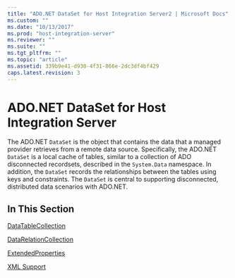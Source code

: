 ```yaml
---
title: "ADO.NET DataSet for Host Integration Server2 | Microsoft Docs"
ms.custom: ""
ms.date: "10/13/2017"
ms.prod: "host-integration-server"
ms.reviewer: ""
ms.suite: ""
ms.tgt_pltfrm: ""
ms.topic: "article"
ms.assetid: 339b9e41-d930-4f31-866e-2dc3df4bf429
caps.latest.revision: 3
---
```

# ADO.NET DataSet for Host Integration Server
The ADO.NET `DataSet` is the object that contains the data that a managed provider retrieves from a remote data source. Specifically, the ADO.NET `DataSet` is a local cache of tables, similar to a collection of ADO disconnected recordsets, described in the `System.Data` namespace. In addition, the `DataSet` records the relationships between the tables using keys and constraints. The `DataSet` is central to supporting disconnected, distributed data scenarios with ADO.NET.  
  
## In This Section  
 [DataTableCollection](../core/datatablecollection.md)  
  
 [DataRelationCollection](../core/datarelationcollection.md)  
  
 [ExtendedProperties](../core/extendedproperties.md)  
  
 [XML Support](../core/xml-support.md)